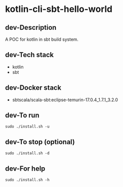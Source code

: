 # kotlin-cli-sbt-hello-world

## dev-Description
A POC for kotlin in sbt build system.

## dev-Tech stack
- kotlin
- sbt

## dev-Docker stack
- sbtscala/scala-sbt:eclipse-temurin-17.0.4_1.7.1_3.2.0

## dev-To run
`sudo ./install.sh -u`

## dev-To stop (optional)
`sudo ./install.sh -d`

## dev-For help
`sudo ./install.sh -h`
